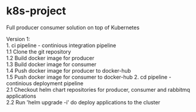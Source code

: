 # k8s-project
Full producer consumer solution on top of Kubernetes

Version 1: \
    1. ci pipeline - continious integration pipeline \
        1.1 Clone the git repository \
        1.2 Build docker image for producer \
        1.3 Build docker image for consumer \
        1.4 Push docker image for producer to docker-hub \
        1.5 Push docker image for consumer to docker-hub
    2. cd pipeline - continious deployment pipeline \
        2.1 Checkout helm chart repositories for producer, consumer and rabbitmq applications \
        2.2 Run 'helm upgrade -i' do deploy applications to the cluster

